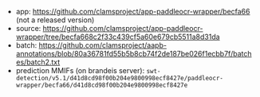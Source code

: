 - app: https://github.com/clamsproject/app-paddleocr-wrapper/becfa66 (not a released version)
- source: https://github.com/clamsproject/app-paddleocr-wrapper/tree/becfa668c2f33c439cf5a60e679cb5511a8d31da
- batch: https://github.com/clamsproject/aapb-annotations/blob/80a36781fd55b5b8cb74f2de187be026f1ecbb7f/batches/batch2.txt
- prediction MMIFs (on brandeis server): `swt-detection/v5.1/d41d8cd98f00b204e9800998ecf8427e/paddleocr-wrapper/becfa66/d41d8cd98f00b204e9800998ecf8427e`
